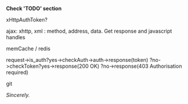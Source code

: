 **Check 'TODO' section**

xHttpAuthToken?

ajax: xhttp, xml : method, address, data. Get response and javascript handles

memCache / redis

request->is_auth?yes->checkAuth->auth->response(token)
                ?no->checkToken?yes->response(200 OK)
                               ?no->response(403 Authorisation required)



git

_Sincerely._